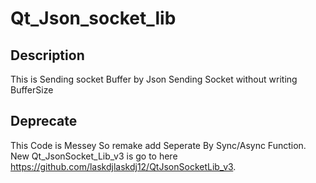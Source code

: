 # Qt_Json_socket_lib

## Description
This is Sending socket Buffer by Json
Sending Socket without writing BufferSize

## Deprecate 
This Code is Messey So remake add Seperate By Sync/Async Function.
New Qt_JsonSocket_Lib_v3 is go to here https://github.com/laskdjlaskdj12/QtJsonSocketLib_v3.


